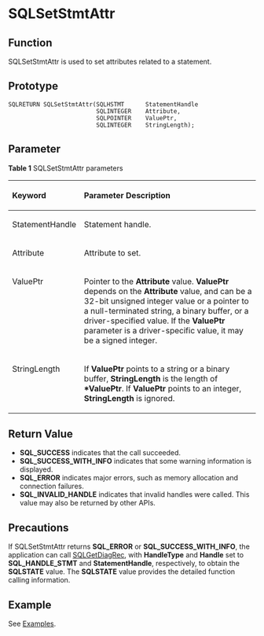 # SQLSetStmtAttr<a name="EN-US_TOPIC_0242371457"></a>

## Function<a name="en-us_topic_0238272903_en-us_topic_0237120433_en-us_topic_0059777949_s289df741daf0491095bd3a6eeb7c3397"></a>

SQLSetStmtAttr is used to set attributes related to a statement.

## Prototype<a name="en-us_topic_0238272903_en-us_topic_0237120433_en-us_topic_0059777949_s64dcb5b7dc82403a86dfb0b07729723d"></a>

```
SQLRETURN SQLSetStmtAttr(SQLHSTMT      StatementHandle
                         SQLINTEGER    Attribute,    
                         SQLPOINTER    ValuePtr,     
                         SQLINTEGER    StringLength);
```

## Parameter<a name="en-us_topic_0238272903_en-us_topic_0237120433_en-us_topic_0059777949_s93d4d32e284e4e32930c5a9c033b6be3"></a>

**Table  1**  SQLSetStmtAttr parameters

<a name="en-us_topic_0238272903_en-us_topic_0237120433_en-us_topic_0059777949_tc7d6fc98e0094dfdb438ab59460d206d"></a>
<table><thead align="left"><tr id="en-us_topic_0238272903_en-us_topic_0237120433_en-us_topic_0059777949_rb323017d53364460aff9e3ccc9832912"><th class="cellrowborder" valign="top" width="23.27%" id="mcps1.2.3.1.1"><p id="en-us_topic_0238272903_en-us_topic_0237120433_en-us_topic_0059777949_ab365a224aa1841d39743aef2954b4302"><a name="en-us_topic_0238272903_en-us_topic_0237120433_en-us_topic_0059777949_ab365a224aa1841d39743aef2954b4302"></a><a name="en-us_topic_0238272903_en-us_topic_0237120433_en-us_topic_0059777949_ab365a224aa1841d39743aef2954b4302"></a><strong id="en-us_topic_0238272903_en-us_topic_0237120433_en-us_topic_0059777949_a53341033a30144a38e6737be1d8cf505"><a name="en-us_topic_0238272903_en-us_topic_0237120433_en-us_topic_0059777949_a53341033a30144a38e6737be1d8cf505"></a><a name="en-us_topic_0238272903_en-us_topic_0237120433_en-us_topic_0059777949_a53341033a30144a38e6737be1d8cf505"></a>Keyword</strong></p>
</th>
<th class="cellrowborder" valign="top" width="76.73%" id="mcps1.2.3.1.2"><p id="en-us_topic_0238272903_en-us_topic_0237120433_en-us_topic_0059777949_a2e4dd518264f4240a2ce290ed00efdf4"><a name="en-us_topic_0238272903_en-us_topic_0237120433_en-us_topic_0059777949_a2e4dd518264f4240a2ce290ed00efdf4"></a><a name="en-us_topic_0238272903_en-us_topic_0237120433_en-us_topic_0059777949_a2e4dd518264f4240a2ce290ed00efdf4"></a><strong id="en-us_topic_0238272903_en-us_topic_0237120433_en-us_topic_0059777949_en-us_topic_0058965267_b552450314741"><a name="en-us_topic_0238272903_en-us_topic_0237120433_en-us_topic_0059777949_en-us_topic_0058965267_b552450314741"></a><a name="en-us_topic_0238272903_en-us_topic_0237120433_en-us_topic_0059777949_en-us_topic_0058965267_b552450314741"></a>Parameter Description</strong></p>
</th>
</tr>
</thead>
<tbody><tr id="en-us_topic_0238272903_en-us_topic_0237120433_en-us_topic_0059777949_r13b05b59c65f4a8fb1f61880b8a41c0e"><td class="cellrowborder" valign="top" width="23.27%" headers="mcps1.2.3.1.1 "><p id="en-us_topic_0238272903_en-us_topic_0237120433_en-us_topic_0059777949_ac3f3037f05bb4b6a98ea3fe0a2291a46"><a name="en-us_topic_0238272903_en-us_topic_0237120433_en-us_topic_0059777949_ac3f3037f05bb4b6a98ea3fe0a2291a46"></a><a name="en-us_topic_0238272903_en-us_topic_0237120433_en-us_topic_0059777949_ac3f3037f05bb4b6a98ea3fe0a2291a46"></a>StatementHandle</p>
</td>
<td class="cellrowborder" valign="top" width="76.73%" headers="mcps1.2.3.1.2 "><p id="en-us_topic_0238272903_en-us_topic_0237120433_en-us_topic_0059777949_a6f3d479b15a64c6bbdf1fe3cc9c6a57c"><a name="en-us_topic_0238272903_en-us_topic_0237120433_en-us_topic_0059777949_a6f3d479b15a64c6bbdf1fe3cc9c6a57c"></a><a name="en-us_topic_0238272903_en-us_topic_0237120433_en-us_topic_0059777949_a6f3d479b15a64c6bbdf1fe3cc9c6a57c"></a>Statement handle.</p>
</td>
</tr>
<tr id="en-us_topic_0238272903_en-us_topic_0237120433_en-us_topic_0059777949_r3191b8b205a145c9b4388d6bf3b1482e"><td class="cellrowborder" valign="top" width="23.27%" headers="mcps1.2.3.1.1 "><p id="en-us_topic_0238272903_en-us_topic_0237120433_en-us_topic_0059777949_a7200a79355ae424c82fc839022a66d25"><a name="en-us_topic_0238272903_en-us_topic_0237120433_en-us_topic_0059777949_a7200a79355ae424c82fc839022a66d25"></a><a name="en-us_topic_0238272903_en-us_topic_0237120433_en-us_topic_0059777949_a7200a79355ae424c82fc839022a66d25"></a>Attribute</p>
</td>
<td class="cellrowborder" valign="top" width="76.73%" headers="mcps1.2.3.1.2 "><p id="en-us_topic_0238272903_en-us_topic_0237120433_en-us_topic_0059777949_a73f6bb39ae4140b4b1c3fe6f09a9d426"><a name="en-us_topic_0238272903_en-us_topic_0237120433_en-us_topic_0059777949_a73f6bb39ae4140b4b1c3fe6f09a9d426"></a><a name="en-us_topic_0238272903_en-us_topic_0237120433_en-us_topic_0059777949_a73f6bb39ae4140b4b1c3fe6f09a9d426"></a>Attribute to set.</p>
</td>
</tr>
<tr id="en-us_topic_0238272903_en-us_topic_0237120433_en-us_topic_0059777949_r0c1b3c0fafbf4d7f8dcad213939dd18d"><td class="cellrowborder" valign="top" width="23.27%" headers="mcps1.2.3.1.1 "><p id="en-us_topic_0238272903_en-us_topic_0237120433_en-us_topic_0059777949_a63582017c4844cdbb0164922a51fc64e"><a name="en-us_topic_0238272903_en-us_topic_0237120433_en-us_topic_0059777949_a63582017c4844cdbb0164922a51fc64e"></a><a name="en-us_topic_0238272903_en-us_topic_0237120433_en-us_topic_0059777949_a63582017c4844cdbb0164922a51fc64e"></a>ValuePtr</p>
</td>
<td class="cellrowborder" valign="top" width="76.73%" headers="mcps1.2.3.1.2 "><p id="en-us_topic_0238272903_en-us_topic_0237120433_en-us_topic_0059777949_aa0bbb1c4b3ce4d938964e62c473ab843"><a name="en-us_topic_0238272903_en-us_topic_0237120433_en-us_topic_0059777949_aa0bbb1c4b3ce4d938964e62c473ab843"></a><a name="en-us_topic_0238272903_en-us_topic_0237120433_en-us_topic_0059777949_aa0bbb1c4b3ce4d938964e62c473ab843"></a>Pointer to the <strong id="en-us_topic_0238272903_b926418405916"><a name="en-us_topic_0238272903_b926418405916"></a><a name="en-us_topic_0238272903_b926418405916"></a>Attribute</strong> value. <strong id="en-us_topic_0238272903_b8423527061611"><a name="en-us_topic_0238272903_b8423527061611"></a><a name="en-us_topic_0238272903_b8423527061611"></a>ValuePtr</strong> depends on the <strong id="en-us_topic_0238272903_b8975195019584"><a name="en-us_topic_0238272903_b8975195019584"></a><a name="en-us_topic_0238272903_b8975195019584"></a>Attribute</strong> value, and can be a 32-bit unsigned integer value or a pointer to a null-terminated string, a binary buffer, or a driver-specified value. If the <strong id="en-us_topic_0238272903_b716085815176"><a name="en-us_topic_0238272903_b716085815176"></a><a name="en-us_topic_0238272903_b716085815176"></a>ValuePtr</strong> parameter is a driver-specific value, it may be a signed integer.</p>
</td>
</tr>
<tr id="en-us_topic_0238272903_en-us_topic_0237120433_en-us_topic_0059777949_rdc1f6c194f1d4e57bd88d21d62779354"><td class="cellrowborder" valign="top" width="23.27%" headers="mcps1.2.3.1.1 "><p id="en-us_topic_0238272903_en-us_topic_0237120433_en-us_topic_0059777949_a0a98d98a9abb4a35970bd71fba0accec"><a name="en-us_topic_0238272903_en-us_topic_0237120433_en-us_topic_0059777949_a0a98d98a9abb4a35970bd71fba0accec"></a><a name="en-us_topic_0238272903_en-us_topic_0237120433_en-us_topic_0059777949_a0a98d98a9abb4a35970bd71fba0accec"></a>StringLength</p>
</td>
<td class="cellrowborder" valign="top" width="76.73%" headers="mcps1.2.3.1.2 "><p id="en-us_topic_0238272903_en-us_topic_0237120433_en-us_topic_0059777949_a10f4bbdff26b4974891e121722845a0b"><a name="en-us_topic_0238272903_en-us_topic_0237120433_en-us_topic_0059777949_a10f4bbdff26b4974891e121722845a0b"></a><a name="en-us_topic_0238272903_en-us_topic_0237120433_en-us_topic_0059777949_a10f4bbdff26b4974891e121722845a0b"></a>If <strong id="en-us_topic_0238272903_b84235270615534"><a name="en-us_topic_0238272903_b84235270615534"></a><a name="en-us_topic_0238272903_b84235270615534"></a>ValuePtr</strong> points to a string or a binary buffer, <strong id="en-us_topic_0238272903_b1767221619205"><a name="en-us_topic_0238272903_b1767221619205"></a><a name="en-us_topic_0238272903_b1767221619205"></a>StringLength</strong> is the length of <strong id="en-us_topic_0238272903_b84235270615538"><a name="en-us_topic_0238272903_b84235270615538"></a><a name="en-us_topic_0238272903_b84235270615538"></a>*ValuePtr</strong>. If <strong id="en-us_topic_0238272903_b842352706155312"><a name="en-us_topic_0238272903_b842352706155312"></a><a name="en-us_topic_0238272903_b842352706155312"></a>ValuePtr</strong> points to an integer, <strong id="en-us_topic_0238272903_b842352706155314"><a name="en-us_topic_0238272903_b842352706155314"></a><a name="en-us_topic_0238272903_b842352706155314"></a>StringLength</strong> is ignored.</p>
</td>
</tr>
</tbody>
</table>

## Return Value<a name="en-us_topic_0238272903_en-us_topic_0237120433_en-us_topic_0059777949_s25d37c96151c49ef8117dc53bda2bf2c"></a>

-   **SQL\_SUCCESS**  indicates that the call succeeded.
-   **SQL\_SUCCESS\_WITH\_INFO**  indicates that some warning information is displayed.
-   **SQL\_ERROR**  indicates major errors, such as memory allocation and connection failures.
-   **SQL\_INVALID\_HANDLE**  indicates that invalid handles were called. This value may also be returned by other APIs.

## Precautions<a name="en-us_topic_0238272903_en-us_topic_0237120433_en-us_topic_0059777949_sb1b6942996a64e589fdfdfb1c00fa519"></a>

If SQLSetStmtAttr returns  **SQL\_ERROR**  or  **SQL\_SUCCESS\_WITH\_INFO**, the application can call  [SQLGetDiagRec](sqlgetdiagrec.md), with  **HandleType**  and  **Handle**  set to  **SQL\_HANDLE\_STMT**  and  **StatementHandle**, respectively, to obtain the  **SQLSTATE**  value. The  **SQLSTATE**  value provides the detailed function calling information.

## Example<a name="en-us_topic_0238272903_en-us_topic_0237120433_en-us_topic_0059777949_s14d206561091447bbb06bac48d8fee66"></a>

See  [Examples](example-odbc.md).

